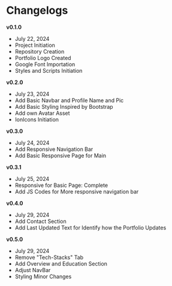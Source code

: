 # Changelogs

**v0.1.0**
- July 22, 2024
- Project Initiation
- Repository Creation
- Portfolio Logo Created
- Google Font Importation
- Styles and Scripts Initiation

**v0.2.0**
- July 23, 2024
- Add Basic Navbar and Profile Name and Pic
- Add Basic Styling Inspired by Bootstrap
- Add own Avatar Asset
- IonIcons Initiation

**v0.3.0**
- July 24, 2024
- Add Responsive Navigation Bar
- Add Basic Responsive Page for Main

**v0.3.1**
- July 25, 2024
- Responsive for Basic Page: Complete
- Add JS Codes for More responsive navigation bar

**v0.4.0**
- July 29, 2024
- Add Contact Section
- Add Last Updated Text for Identify how the Portfolio Updates

**v0.5.0**
- July 29, 2024
- Remove "Tech-Stacks" Tab
- Add Overview and Education Section
- Adjust NavBar
- Styling Minor Changes